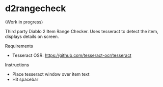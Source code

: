 # d2rangecheck

(Work in progress)

Third party Diablo 2 Item Range Checker. Uses tesseract to detect the item, displays details on screen. 

Requirements
- Tesseract OSR: https://github.com/tesseract-ocr/tesseract


Instructions
- Place tesseract window over item text
- Hit spacebar
